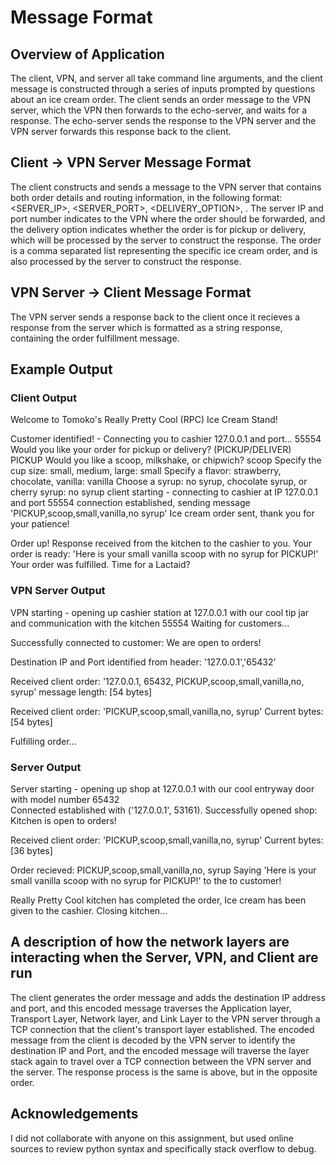 # Message Format

## Overview of Application
The client, VPN, and server all take command line arguments, and the client message is constructed through a series of inputs prompted by questions about an ice cream order. The client sends an order message to the VPN server, which the VPN then forwards to the echo-server, and waits for a response. The echo-server sends the response to the VPN server and the VPN server forwards this response back to the client. 

## Client -> VPN Server Message Format
The client constructs and sends a message to the VPN server that contains both order details and routing information, in the following format: <SERVER_IP>, <SERVER_PORT>, <DELIVERY_OPTION>, <ORDER>. The server IP and port number indicates to the VPN where the order should be forwarded, and the delivery option indicates whether the order is for pickup or delivery, which will be processed by the server to construct the response. The order is a comma separated list representing the specific ice cream order, and is also processed by the server to construct the response.

## VPN Server -> Client Message Format

The VPN server sends a response back to the client once it recieves a response from the server which is formatted as a string response, containing the order fulfillment message.

## Example Output

### Client Output
Welcome to Tomoko's Really Pretty Cool (RPC) Ice Cream Stand!

Customer identified! - Connecting you to cashier 127.0.0.1 and port... 55554
Would you like your order for pickup or delivery? (PICKUP/DELIVER)
PICKUP
Would you like a scoop, milkshake, or chipwich?
scoop
Specify the cup size: small, medium, large: 
small
Specify a flavor: strawberry, chocolate, vanilla: 
vanilla
Choose a syrup: no syrup, chocolate syrup, or cherry syrup: 
no syrup
client starting - connecting to cashier at IP 127.0.0.1 and port 55554
connection established, sending message 'PICKUP,scoop,small,vanilla,no syrup'
Ice cream order sent, thank you for your patience!

Order up! Response received from the kitchen to the cashier to you. Your order is ready: 'Here is your small vanilla scoop with no syrup for PICKUP!'
Your order was fulfilled. Time for a Lactaid?

### VPN Server Output
VPN starting - opening up cashier station at 127.0.0.1 with our cool tip jar and communication with the kitchen 55554
Waiting for customers... 

Successfully connected to customer: We are open to orders!

Destination IP and Port identified from header: '127.0.0.1','65432'

Received client order: '127.0.0.1, 65432, PICKUP,scoop,small,vanilla,no, syrup' message length: [54 bytes]

Received client order: 'PICKUP,scoop,small,vanilla,no, syrup' Current bytes: [54 bytes]

Fulfilling order...

### Server Output
Server starting - opening up shop at 127.0.0.1 with our cool entryway door with model number 65432        
Connected established with ('127.0.0.1', 53161). Successfully opened shop: Kitchen is open to orders!

Received client order: 'PICKUP,scoop,small,vanilla,no, syrup' Current bytes: [36 bytes]

Order recieved: PICKUP,scoop,small,vanilla,no, syrup
Saying 'Here is your small vanilla scoop with no syrup for PICKUP!' to the to customer!

Really Pretty Cool kitchen has completed the order, Ice cream has been given to the cashier. Closing kitchen...

## A description of how the network layers are interacting when the Server, VPN, and Client are run
The client generates the order message and adds the destination IP address and port, and this encoded message traverses the Application layer, Transport Layer, Network  layer, and Link Layer to the VPN server through a TCP  connection that the client's transport layer established. The encoded message from the client is decoded by the VPN server to identify the destination IP and Port, and the encoded message will traverse the layer stack again to travel over a TCP connection between the VPN server and the server. The response process is the same is above, but in the opposite order.

## Acknowledgements
I did not collaborate with anyone on this assignment, but used online sources to review python syntax and specifically stack overflow to debug.